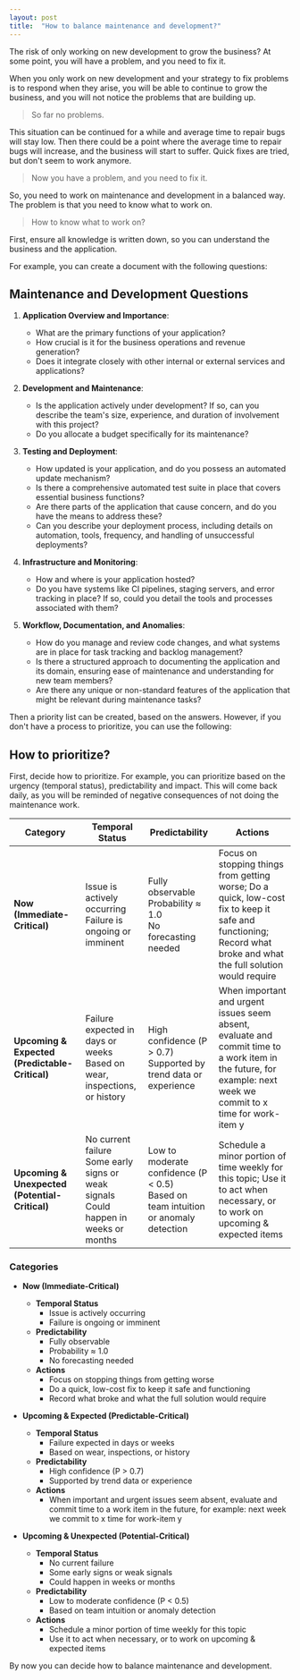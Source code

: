 ```yaml
---
layout: post
title:  "How to balance maintenance and development?"
---
```


The risk of only working on new development to grow the business? At some point, you will have a problem, and you need to fix it.

When you only work on new development and your strategy to fix problems is to respond when they arise, you will be able to continue to grow the business, and you will not notice the problems that are building up.

> So far no problems.

This situation can be continued for a while and average time to repair bugs will stay low.
Then there could be a point where the average time to repair bugs will increase, and the business will start to suffer. Quick fixes are tried, but don't seem to work anymore.

> Now you have a problem, and you need to fix it.

So, you need to work on maintenance and development in a balanced way. The problem is that you need to know what to work on. 

> How to know what to work on? 

First, ensure all knowledge is written down, so you can understand the business and the application. 

For example, you can create a document with the following questions:

## Maintenance and Development Questions
 
1. **Application Overview and Importance**: 
   - What are the primary functions of your application?
   - How crucial is it for the business operations and revenue generation?
   - Does it integrate closely with other internal or external services and applications?

2. **Development and Maintenance**:
   - Is the application actively under development? If so, can you describe the team's size, experience, and duration of involvement with this project?
   - Do you allocate a budget specifically for its maintenance?
  
3. **Testing and Deployment**:
   - How updated is your application, and do you possess an automated update mechanism?
   - Is there a comprehensive automated test suite in place that covers essential business functions? 
   - Are there parts of the application that cause concern, and do you have the means to address these?
   - Can you describe your deployment process, including details on automation, tools, frequency, and handling of unsuccessful deployments?

4. **Infrastructure and Monitoring**:
   - How and where is your application hosted? 
   - Do you have systems like CI pipelines, staging servers, and error tracking in place? If so, could you detail the tools and processes associated with them?

5. **Workflow, Documentation, and Anomalies**:
   - How do you manage and review code changes, and what systems are in place for task tracking and backlog management?
   - Is there a structured approach to documenting the application and its domain, ensuring ease of maintenance and understanding for new team members?
   - Are there any unique or non-standard features of the application that might be relevant during maintenance tasks?

Then a priority list can be created, based on the answers. However, if you don't have a process to prioritize, you can use the following:

## How to prioritize?

First, decide how to prioritize. For example, you can prioritize based on the urgency (temporal status), predictability and impact. This will come back daily, as you will be reminded of negative consequences of not doing the maintenance work.

| **Category**                                      | **Temporal Status**                                                                             | **Predictability**                                                                  | **Actions** |
| ------------------------------------------------- | ----------------------------------------------------------------------------------------------- | ----------------------------------------------------------------------------------- | ----------- |
| **Now (Immediate-Critical)**                      | Issue is actively occurring<br>Failure is ongoing or imminent                                   | Fully observable<br>Probability ≈ 1.0<br>No forecasting needed                      | Focus on stopping things from getting worse; Do a quick, low-cost fix to keep it safe and functioning; Record what broke and what the full solution would require |
| **Upcoming & Expected (Predictable-Critical)**    | Failure expected in days or weeks<br>Based on wear, inspections, or history                    | High confidence (P > 0.7)<br>Supported by trend data or experience                  | When important and urgent issues seem absent, evaluate and commit time to a work item in the future, for example: next week we commit to x time for work-item y |
| **Upcoming & Unexpected (Potential-Critical)**    | No current failure<br>Some early signs or weak signals<br>Could happen in weeks or months      | Low to moderate confidence (P < 0.5)<br>Based on team intuition or anomaly detection | Schedule a minor portion of time weekly for this topic; Use it to act when necessary, or to work on upcoming & expected items |

### Categories 

- **Now (Immediate-Critical)**
  - **Temporal Status**
    - Issue is actively occurring
    - Failure is ongoing or imminent
  - **Predictability**
    - Fully observable
    - Probability ≈ 1.0
    - No forecasting needed
  - **Actions**
    - Focus on stopping things from getting worse
    - Do a quick, low-cost fix to keep it safe and functioning
    - Record what broke and what the full solution would require

- **Upcoming & Expected (Predictable-Critical)**
  - **Temporal Status**
    - Failure expected in days or weeks
    - Based on wear, inspections, or history
  - **Predictability**
    - High confidence (P > 0.7)
    - Supported by trend data or experience
  - **Actions**
    - When important and urgent issues seem absent, evaluate and commit time to a work item in the future, for example: next week we commit to x time for work-item y

- **Upcoming & Unexpected (Potential-Critical)**
  - **Temporal Status**
    - No current failure
    - Some early signs or weak signals
    - Could happen in weeks or months
  - **Predictability**
    - Low to moderate confidence (P < 0.5)
    - Based on team intuition or anomaly detection
  - **Actions**
    - Schedule a minor portion of time weekly for this topic
    - Use it to act when necessary, or to work on upcoming & expected items

By now you can decide how to balance maintenance and development.